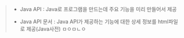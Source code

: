 >
>+ Java API : Java로 프로그램을 만드는데 주요 기능을 미리 만들어서 제공
>
>+ Java API 문서 : Java API가 제공하는 기능에 대한 상세 정보를 html파일로 제공(Java사전)
ㅁㅇㅁㄴㅇ
